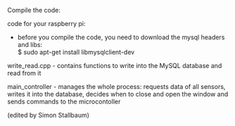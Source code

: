 Compile the code:			

code for your raspberry pi:
- before you compile the code, you need to download the mysql headers and libs:  
	$ sudo apt-get install libmysqlclient-dev  


write_read.cpp - contains functions to write into the MySQL database and read from it

main_controller - manages the whole process: requests data of all sensors, writes it into the database, decides when to close and open the window and sends commands to the microcontoller

(edited by Simon Stallbaum)
